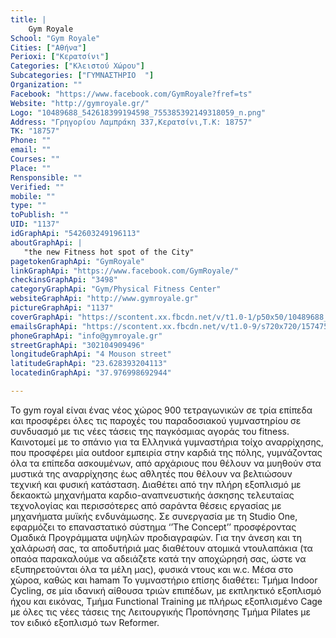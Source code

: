 ```yaml
---
title: |
    Gym Royale
School: "Gym Royale"
Cities: ["Αθήνα"]
Perioxi: ["Κερατσίνι"]
Categories: ["Κλειστού Χώρου"]
Subcategories: ["ΓΥΜΝΑΣΤΗΡΙΟ  "]
Organization: ""
Facebook: "https://www.facebook.com/GymRoyale?fref=ts"
Website: "http://gymroyale.gr/"
Logo: "10489688_542618399194598_755385392149318059_n.png"
Address: "Γρηγορίου Λαμπράκη 337,Κερατσίνι,Τ.Κ: 18757"
TK: "18757"
Phone: ""
email: ""
Courses: ""
Place: ""
Rensponsible: ""
Verified: ""
mobile: ""
type: ""
toPublish: ""
UID: "1137"
idGraphApi: "542603249196113"
aboutGraphApi: | 
   "the new Fitness hot spot of the City"
pagetokenGraphApi: "GymRoyale"
linkGraphApi: "https://www.facebook.com/GymRoyale/"
checkinsGraphApi: "3498"
categoryGraphApi: "Gym/Physical Fitness Center"
websiteGraphApi: "http://www.gymroyale.gr"
pictureGraphApi: "1137"
coverGraphApi: "https://scontent.xx.fbcdn.net/v/t1.0-1/p50x50/10489688_542618399194598_755385392149318059_n.png?oh=c18bcae24e42d53dc009b940c7df2b3a&amp;oe=5B47A7D9"
emailsGraphApi: "https://scontent.xx.fbcdn.net/v/t1.0-9/s720x720/15747552_1101420933314339_6741661692865616291_n.jpg?oh=a06f3276e3cbd90a6307d093f0daf77f&amp;oe=5B0BD31F"
phoneGraphApi: "info@gymroyale.gr"
streetGraphApi: "302104909496"
longitudeGraphApi: "4 Mouson street"
latitudeGraphApi: "23.628393204113"
locatedinGraphApi: "37.976998692944"

---
```


Το gym royal είναι ένας νέος χώρος 900 τετραγωνικών σε τρία επίπεδα και προσφέρει όλες τις παροχές του παραδοσιακού γυμναστηρίου σε συνδυασμό με τις νέες τάσεις της παγκόσμιας αγοράς του fitness. Καινοτομεί με το σπάνιο για τα Ελληνικά γυμναστήρια τοίχο αναρρίχησης, που προσφέρει μία outdoor εμπειρία στην καρδιά της πόλης, γυμνάζοντας όλα τα επίπεδα ασκουμένων, από αρχάριους που θέλουν να μυηθούν στα μυστικά της αναρρίχησης έως αθλητές που θέλουν να βελτιώσουν τεχνική και φυσική κατάσταση. Διαθέτει από την πλήρη εξοπλισμό με δεκαοκτώ μηχανήματα καρδιο-αναπνευστικής άσκησης τελευταίας τεχνολογίας και περισσότερες από σαράντα θέσεις εργασίας με μηχανήματα μυϊκής ενδυνάμωσης. Σε συνεργασία με τη Studio One, εφαρμόζει το επαναστατικό σύστημα ‘’The Concept’’ προσφέροντας Ομαδικά Προγράμματα υψηλών προδιαγραφών. Για την άνεση και τη χαλάρωσή σας, τα αποδυτήριά μας διαθέτουν ατομικά ντουλαπάκια (τα οπαόα παρακαλούμε να αδειάζετε κατά την αποχώρησή σας, ώστε να εξυπηρετούνται όλα τα μέλη μας), φυσικά ντους και w.c. Μέσα στο χώροα, καθώς και hamam Το γυμναστήριο επίσης διαθέτει: Τμήμα Indoor Cycling, σε μία ιδανική αίθουσα τριών επιπέδων, με εκπληκτικό εξοπλισμό ήχου και εικόνας, Τμήμα Functional Training με πλήρως εξοπλισμένο Cage με όλες τις νέες τάσεις της Λειτουργικής Προπόνησης Τμήμα Pilates με τον ειδικό εξοπλισμό των Reformer. 

